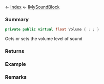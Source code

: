 ← [Index](Api-Index) ← [IMySoundBlock](SpaceEngineers.Game.ModAPI.Ingame.IMySoundBlock)

### Summary

```csharp
private public virtual float Volume { ; ; }
```

Gets or sets the volume level of sound

### Returns

### Example

### Remarks

